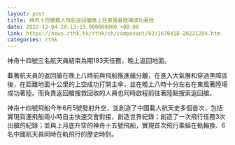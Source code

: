 ```yaml
---
layout: post
title: 神舟十四號載人飛船返回艙晚上在東風著陸場成功著陸
date: 2022-12-04 20:13:13.000000000 +08:00
link: https://news.rthk.hk/rthk/ch/component/k2/1678418-20221204.htm
categories: rthk
---
```


神舟十四號三名航天員結束為期183天任務，晚上返回地面。

載著航天員的返回艙在晚上八時前與飛船推進艙分離，在進入大氣層和穿過黑障區後，在距離地面十公里的上空成功打開主傘，並在晚上八時十分左右在東風著陸場成功著陸。而負責返回艙搜救回收的人員也同時啟程前往著陸點搜索返回艙。

神舟十四號飛船今年6月5號發射升空，並創造了中國載人航天史多個首次，包括實現貨運飛船兩小時自主快速交會對接，創造世界紀錄；創造了一次飛行任務3次出艙的紀錄；並與上月底升空的神舟十五號飛船，實現首次飛行乘組在軌輪換、6名中國航天員同時在軌飛行的歷史時刻。
